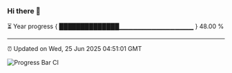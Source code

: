 ### Hi there 👋

⏳ Year progress { ██████████████▁▁▁▁▁▁▁▁▁▁▁▁▁▁▁▁ } 48.00 %

---

⏰ Updated on Wed, 25 Jun 2025 04:51:01 GMT

![Progress Bar CI](https://github.com/IshwaranRudhara/GIT-ACTION/workflows/Progress%20Bar%20CI/badge.svg)
